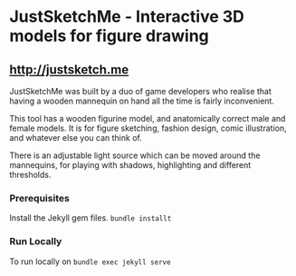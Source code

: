 # JustSketchMe - Interactive 3D models for figure drawing
## http://justsketch.me

JustSketchMe was built by a duo of game developers who realise that having a wooden mannequin on hand all the time is fairly inconvenient.

This tool has a wooden figurine model, and anatomically correct male and female models. It is for figure sketching, fashion design, comic illustration, and whatever else you can think of.

There is an adjustable light source which can be moved around the mannequins, for playing with shadows, highlighting and different thresholds.


### Prerequisites
Install the Jekyll gem files. `bundle installt`

### Run Locally
To run locally on `bundle exec jekyll serve`